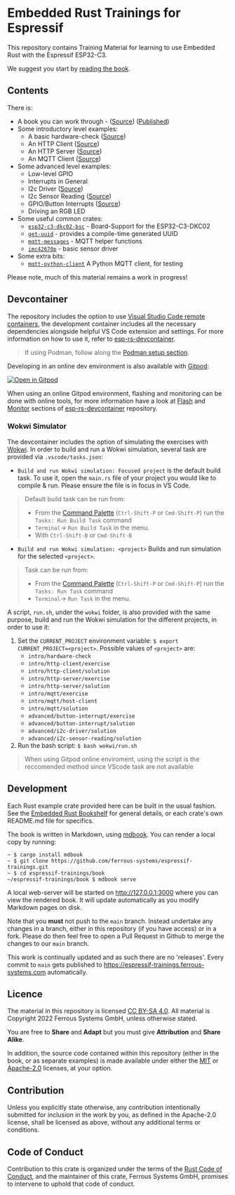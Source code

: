# Embedded Rust Trainings for Espressif

This repository contains Training Material for learning to use Embedded Rust
with the Espressif ESP32-C3.

We suggest you start by [reading the book](https://espressif-trainings.ferrous-systems.com).

## Contents

There is:

* A book you can work through - ([Source](./book)) ([Published](https://espressif-trainings.ferrous-systems.com))
* Some introductory level examples:
   * A basic hardware-check ([Source](./intro/hardware-check))
   * An HTTP Client ([Source](./intro/http-client))
   * An HTTP Server ([Source](./intro/http-server))
   * An MQTT Client ([Source](./intro/mqtt))
* Some advanced level examples:
   * Low-level GPIO
   * Interrupts in General
   * I2c Driver ([Source](./advanced/i2c-driver))
   * I2c Sensor Reading ([Source](./advanced/i2c-sensor-reading))
   * GPIO/Button Interrupts ([Source](./advanced/button-interrupt))
   * Driving an RGB LED
* Some useful common crates:
   * [`esp32-c3-dkc02-bsc`](./common/lib/esp32-c3-dkc02-bsc) - Board-Support for the ESP32-C3-DKC02
   * [`get-uuid`](./common/lib/get-uuid) - provides a compile-time generated UUID
   * [`mqtt-messages`](./common/lib/mqtt-messages) - MQTT helper functions
   * [`imc42670p`](./common/lib/imc42670p) - basic sensor driver
* Some extra bits:
   * [`mqtt-python-client`](./extra/mqtt-python-client) A Python MQTT client, for testing

Please note, much of this material remains a work in progress!

## Devcontainer

The repository includes the option to use [Visual Studio Code remote
containers](https://code.visualstudio.com/docs/remote/containers), the
development container includes all the necessary dependencies alongside helpful
VS Code extension and settings. For more information on how to use it, refer to
[esp-rs-devcontainer](https://github.com/SergioGasquez/esp-rs-devcontainer).
> If using Podman, follow along the [Podman setup section](https://github.com/SergioGasquez/esp-rs-devcontainer#optional-podman).

Developing in an online dev environment is also available with [Gitpod](https://www.gitpod.io/):

[![Open in Gitpod](https://gitpod.io/button/open-in-gitpod.svg)](https://gitpod.io/github.com/SergioGasquez/espressif-trainings/tree/main)

When using an online Gitpod environment, flashing and monitoring can be done
with online tools, for more information have a look at [Flash](https://github.com/SergioGasquez/esp-rs-devcontainer#adafruit-esptool)
and [Monitor](https://github.com/SergioGasquez/esp-rs-devcontainer#online-serial-monitor)
sections of [esp-rs-devcontainer](https://github.com/SergioGasquez/esp-rs-devcontainer) repository.

### Wokwi Simulator
The devcontainer includes the option of simulating the exercises with [Wokwi](https://wokwi.com/).
In order to build and run a Wokwi simulation, several task are provided via `.vscode/tasks.json`:
- `Build and run Wokwi simulation: Focused project` is the default build task. 
  To use it, open the `main.rs` file of your project you would like to compile 
  & run. Please ensure the file is in focus in VS Code. 
> Default build task can be run from: 
> - From the [Command Palette](https://code.visualstudio.com/docs/getstarted/userinterface#_command-palette) (`Ctrl-Shift-P` or `Cmd-Shift-P`) run the `Tasks: Run Build Task` command 
> - `Terminal`-> `Run Build Task` in the menu.
> - With `Ctrl-Shift-B` or `Cmd-Shift-B`
- `Build and run Wokwi simulation: <project>` Builds and run simulation for the
  selected `<project>`. 
> Task can be run from: 
> - From the [Command Palette](https://code.visualstudio.com/docs/getstarted/userinterface#_command-palette) (`Ctrl-Shift-P` or `Cmd-Shift-P`) run the `Tasks: Run Task` command 
> - `Terminal`-> `Run Task` in the menu.

A script, `run.sh`, under the `wokwi` folder, is also provided with the same purpose, build and run the Wokwi simulation for the different projects, in order
to use it:
1. Set the `CURRENT_PROJECT` environment variable:
   `$ export CURRENT_PROJECT=<project>`. Possible values of `<project>` are:
   - `intro/hardware-check`
   - `intro/http-client/exercise`
   - `intro/http-client/solution`
   - `intro/http-server/exercise`
   - `intro/http-server/solution`
   - `intro/mqtt/exercise`
   - `intro/mqtt/host-client`
   - `intro/mqtt/solution`
   - `advanced/button-interrupt/exercise`
   - `advanced/button-interrupt/solution`
   - `advanced/i2c-driver/solution`
   - `advanced/i2c-sensor-reading/solution`
2. Run the bash script: `$ bash wokwi/run.sh`

> When using Gitpod online enviroment, using the script is the reccomended 
> method since VScode task are not available

## Development

Each Rust example crate provided here can be built in the usual fashion. See
the [Embedded Rust Bookshelf](https://docs.rust-embedded.org) for general
details, or each crate's own README.md file for specifics.

The book is written in Markdown, using
[mdbook](https://crates.io/crates/mdbook). You can render a local copy by
running:

```console
~ $ cargo install mdbook
~ $ git clone https://github.com/ferrous-systems/espressif-trainings.git
~ $ cd espressif-trainings/book
~/espressif-trainings/book $ mdbook serve
```

A local web-server will be started on <http://127.0.0.1:3000> where you can
view the rendered book. It will update automatically as you modify Markdown
pages on disk.

Note that you __must__ not push to the `main` branch. Instead undertake any
changes in a branch, either in this repository (if you have access) or in a
fork. Please do then feel free to open a Pull Request in Github to merge the
changes to our `main` branch.

This work is continually updated and as such there are no 'releases'. Every
commit to `main` gets published to
<https://espressif-trainings.ferrous-systems.com> automatically.

## Licence

The material in this repository is licensed
[CC BY-SA 4.0](https://creativecommons.org/licenses/by-sa/4.0/). All
material is Copyright 2022 Ferrous Systems GmbH, unless otherwise stated.

You are free to __Share__ and __Adapt__ but you must give __Attribution__ and
__Share Alike__.

In addition, the source code contained within this repository (either in the
book, or as separate examples) is made available under either the
[MIT](./LICENSE-MIT.txt) or [Apache-2.0](./LICENSE_APACHE.txt) licenses, at
your option.

## Contribution

Unless you explicitly state otherwise, any contribution intentionally
submitted for inclusion in the work by you, as defined in the Apache-2.0
license, shall be licensed as above, without any additional terms or
conditions.

## Code of Conduct

Contribution to this crate is organized under the terms of the [Rust Code of
Conduct][CoC], and the maintainer of this crate, Ferrous Systems GmbH, promises
to intervene to uphold that code of conduct.

[CoC]: CODE_OF_CONDUCT.md
